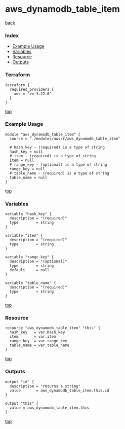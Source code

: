 # aws_dynamodb_table_item

[back](../aws.md)

### Index

- [Example Usage](#example-usage)
- [Variables](#variables)
- [Resource](#resource)
- [Outputs](#outputs)

### Terraform

```hcl
terraform {
  required_providers {
    aws = ">= 3.22.0"
  }
}
```

[top](#index)

### Example Usage

```hcl
module "aws_dynamodb_table_item" {
  source = "./modules/aws/r/aws_dynamodb_table_item"

  # hash_key - (required) is a type of string
  hash_key = null
  # item - (required) is a type of string
  item = null
  # range_key - (optional) is a type of string
  range_key = null
  # table_name - (required) is a type of string
  table_name = null
}
```

[top](#index)

### Variables

```hcl
variable "hash_key" {
  description = "(required)"
  type        = string
}

variable "item" {
  description = "(required)"
  type        = string
}

variable "range_key" {
  description = "(optional)"
  type        = string
  default     = null
}

variable "table_name" {
  description = "(required)"
  type        = string
}
```

[top](#index)

### Resource

```hcl
resource "aws_dynamodb_table_item" "this" {
  hash_key   = var.hash_key
  item       = var.item
  range_key  = var.range_key
  table_name = var.table_name
}
```

[top](#index)

### Outputs

```hcl
output "id" {
  description = "returns a string"
  value       = aws_dynamodb_table_item.this.id
}

output "this" {
  value = aws_dynamodb_table_item.this
}
```

[top](#index)